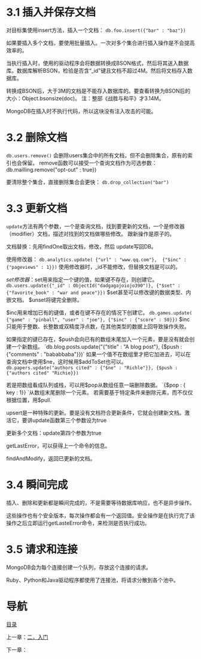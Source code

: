 # 3.1 插入并保存文档

对目标集使用insert方法，插入一个文档：
` db.foo.insert({"bar" : "baz"}) `

如果要插入多个文档，要使用批量插入。一次对多个集合进行插入操作是不会提高效率的。

当执行插入时，使用的驱动程序会将数据转换成BSON格式，然后将其送入数据库。数据库解析BSON，检验是否含“_id"键且文档不超过4M。然后将文档存入数据库。

转换成BSON后，大于3M的文档是不能存入数据库的。要查看转换为BSON后的大小：Object.bsonsize(doc)。
注：整部《战胜与和平》才3.14M。

MongoDB在插入时不执行代码，所以这块没有注入攻击的可能。

# 3.2 删除文档

`db.users.remove()` 会删除users集合中的所有文档，但不会删除集合，原有的索引也会保留。
remove函数可以接受一个查询文档作为可选参数： db.mailling.remove("opt-out" : true})

要清除整个集合，直接删除集合会更快：
`db.drop_collection("bar")`

# 3.3 更新文档

`update`方法有两个参数，一个是查询文档，找到要更新的文档，一个是修改器（modifier）文档，描述对找到的文档做哪些修改。
跟新操作是原子的。

文档替换：先用findOne取出文档，修改，然后 update写回DB。

使用修改器：
`db.analytics.update( {"url" : "www.qq.com"},  {"$inc" : {"pageviews" : 1}})`
使用修改器时，_id不能修改，但替换文档是可以的。

$set修改器：$set用来指定一个键的值，如果键不存在，则创建它。
`db.users.update({"_id" : ObjectId("dadgagajoiojo390")}, {"$set" : {"favorite_book" : "war and peace"}})`
$set甚至可以修改键的数据类型、内嵌文档。 $unset将键完全删除。

$inc用来增加已有的键值，或者在键不存在的情况下创建它。
`db.games.update( {"game" : "pinball", "user" : "joe"}, {"$inc" : {"score" : 50}})`
$inc只能用于整数、长整数或双精度浮点数，在其他类型的数据上回导致操作失败。

如果指定的键已存在，$push会向已有的数组末尾加入一个元素，要是没有就会创建一个新数组。
`db.blog.posts.update("{"title" : "A blog post"}, {$push : {"comments" : "bababbaba"}})`
如果一个值不在数组里才把它加进去，可以在查询文档中使用$ne，这时候用$addToSet也可以。
`db.papers.update("authors cited" : {"$ne" : "Richle"}}, {$push : {"authors cited" "Richie}})`

若是把数组看成队列或栈，可以用$pop从数组任意一端删除数据。 `{$pop : { key : 1}} `从数组末尾删除一个元素。
若需要基于特定条件来删除元素，而不仅仅根据位置，用$pull.

upsert是一种特殊的更新。要是没有文档符合更新条件，它就会创建新文档。激活它，要讲update函数第三个参数设为true

更新多个文档：update第四个参数为true

getLastError，可以获得上一个命令的信息。

findAndModify，返回已更新的文档。

# 3.4 瞬间完成

插入、删除和更新都是瞬间完成的，不是需要等待数据库响应，也不是异步操作。

这些操作也有个安全版本，每次操作都会有一个返回值。安全操作是在执行完了该操作之后立即运行getLasteError命令，来检测是否执行成功。

# 3.5 请求和连接

MongoDB会为每个连接创建一个队列，存放这个连接的请求。

Ruby、Python和Java驱动程序都使用了连接池，将请求分散到各个池中。

# 导航

[目录](README.md)

上一章：[二，入门](二，入门.md)

下一章：

